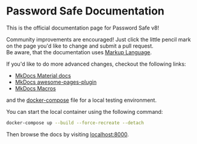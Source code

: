 # Password Safe Documentation

This is the official documentation page for Password Safe v8!  
  
Community improvements are encouraged! Just click the little pencil mark on the
page you'd like to change and submit a pull request.  
Be aware, that the documentation uses [Markup Language](https://www.markdownguide.org/getting-started/).

If you'd like to do more advanced changes, checkout the following links:

 - [MkDocs Material docs](https://squidfunk.github.io/mkdocs-material/getting-started/)
- [MkDocs awesome-pages-plugin](https://github.com/lukasgeiter/mkdocs-awesome-pages-plugin)
- [MkDocs Macros](https://mkdocs-macros-plugin.readthedocs.io/)

and the [docker-compose](docker-compose.yml) file for a local testing environment.

You can start the local container using the following command:

``` bash
docker-compose up --build --force-recreate --detach
```

Then browse the docs by visiting [localhost:8000](http://localhost:8000).
